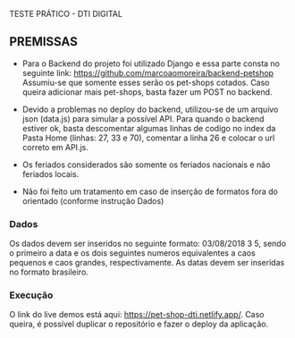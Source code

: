 TESTE PRÁTICO - DTI DIGITAL

## PREMISSAS

- Para o Backend do projeto foi utilizado Django e essa parte consta no seguinte link:
https://github.com/marcoaomoreira/backend-petshop
Assumiu-se que somente esses serão os pet-shops cotados. Caso queira adicionar mais pet-shops, basta fazer um POST no backend.

- Devido a problemas no deploy do backend, utilizou-se de um arquivo json (data.js) para simular a possível API. Para quando o backend estiver ok, basta descomentar algumas linhas de codigo no index da Pasta Home (linhas: 27, 33 e 70), comentar a linha 26 e colocar o url correto em API.js.

- Os feriados considerados são somente os feriados nacionais e não feriados locais.

- Não foi feito um tratamento em caso de inserção de formatos fora do orientado (conforme instrução Dados)


### Dados

Os dados devem ser inseridos no seguinte formato: 03/08/2018 3 5, sendo o primeiro a data e os dois seguintes numeros equivalentes a caos pequenos e caos grandes, respectivamente.
As datas devem ser inseridas no formato brasileiro.

### Execução

O link do live demos está aqui: https://pet-shop-dti.netlify.app/. Caso queira, é possível duplicar o repositório e fazer o deploy da aplicação.



